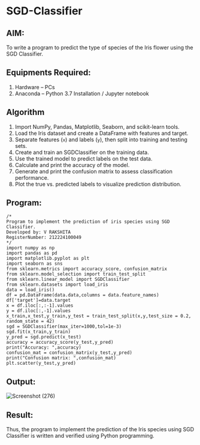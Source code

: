 # SGD-Classifier
## AIM:
To write a program to predict the type of species of the Iris flower using the SGD Classifier.

## Equipments Required:
1. Hardware – PCs
2. Anaconda – Python 3.7 Installation / Jupyter notebook

## Algorithm

1. Import NumPy, Pandas, Matplotlib, Seaborn, and scikit-learn tools.  
2. Load the Iris dataset and create a DataFrame with features and target.  
3. Separate features (`x`) and labels (`y`), then split into training and testing sets.  
4. Create and train an SGDClassifier on the training data.  
5. Use the trained model to predict labels on the test data.  
6. Calculate and print the accuracy of the model.  
7. Generate and print the confusion matrix to assess classification performance.  
8. Plot the true vs. predicted labels to visualize prediction distribution.

## Program:
```
/*
Program to implement the prediction of iris species using SGD Classifier.
Developed by: V RAKSHITA
RegisterNumber: 212224100049 
*/
import numpy as np
import pandas as pd
import matplotlib.pyplot as plt
import seaborn as sns
from sklearn.metrics import accuracy_score, confusion_matrix
from sklearn.model_selection import train_test_split
from sklearn.linear_model import SGDClassifier
from sklearn.datasets import load_iris
data = load_iris()
df = pd.DataFrame(data.data,columns = data.feature_names)
df['target']=data.target
x = df.iloc[:,:-1].values
y = df.iloc[:,-1].values
x_train,x_test,y_train,y_test = train_test_split(x,y,test_size = 0.2, random_state = 42)
sgd = SGDClassifier(max_iter=1000,tol=1e-3)
sgd.fit(x_train,y_train)
y_pred = sgd.predict(x_test)
accuracy = accuracy_score(y_test,y_pred)
print("Accuracy: ",accuracy)
confusion_mat = confusion_matrix(y_test,y_pred)
print("Confusion matrix: ",confusion_mat)
plt.scatter(y_test,y_pred)
```

## Output:

![Screenshot (276)](https://github.com/user-attachments/assets/332e8452-5ebb-466c-97f8-458168efd508)


## Result:
Thus, the program to implement the prediction of the Iris species using SGD Classifier is written and verified using Python programming.
